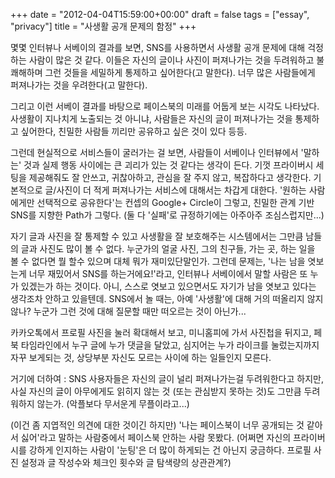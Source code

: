+++
date = "2012-04-04T15:59:00+00:00"
draft = false
tags = ["essay", "privacy"]
title = "사생활 공개 문제의 함정"
+++
<p>몇몇 인터뷰나 서베이의 결과를 보면, SNS를 사용하면서 사생활 공개 문제에 대해 걱정하는 사람이 많은 것 같다. 이들은 자신의 글이나 사진이 퍼져나가는 것을 두려워하고 불쾌해하며 그런 것들을 세밀하게 통제하고 싶어한다(고 말한다). 너무 많은 사람들에게 퍼져나가는 것을 우려한다(고 말한다).</p>&#13;
<p>그리고 이런 서베이 결과를 바탕으로 페이스북의 미래를 어둡게 보는 시각도 나타났다. 사생활이 지나치게 노출되는 것 아니냐, 사람들은 자신의 글이 퍼져나가는 것을 통제하고 싶어한다, 친밀한 사람들 끼리만 공유하고 싶은 것이 있다 등등.</p>&#13;
<p>그런데 현실적으로 서비스들이 굴러가는 걸 보면, 사람들이 서베이나 인터뷰에서 '말하는' 것과 실제 행동 사이에는 큰 괴리가 있는 것 같다는 생각이 든다. 기껏 프라이버시 세팅을 제공해줘도 잘 안쓰고, 귀찮아하고, 관심을 잘 주지 않고, 복잡하다고 생각한다. 기본적으로 글/사진이 더 적게 퍼져나가는 서비스에 대해서는 차갑게 대한다. '원하는 사람에게만 선택적으로 공유한다'는 컨셉의 Google+ Circle이 그렇고, 친밀한 관계 기반 SNS를 지향한 Path가 그렇다. (둘 다 '실패'로 규정하기에는 아주아주 조심스럽지만...)</p>&#13;
<p>자기 글과 사진을 잘 통제할 수 있고 사생활을 잘 보호해주는 시스템에서는 그만큼 남들의 글과 사진도 많이 볼 수 없다. 누군가의 얼굴 사진, 그의 친구들, 가는 곳, 하는 일을 볼 수 없다면 뭘 할수 있으며 대체 뭐가 재미있단말인가. 그런데 문제는, '나는 남을 엿보는게 너무 재밌어서 SNS를 하는거에요!'라고, 인터뷰나 서베이에서 말할 사람은 또 누가 있겠는가 하는 것이다. 아니, 스스로 엿보고 있으면서도 자기가 남을 엿보고 있다는 생각조차 안하고 있을텐데. SNS에서 놀 때는, 아예 '사생활'에 대해 거의 떠올리지 않지 않나? 누군가 그런 것에 대해 질문할 때만 떠오르는 것이 아닌가...</p>&#13;
<p>카카오톡에서 프로필 사진을 눌러 확대해서 보고, 미니홈피에 가서 사진첩을 뒤지고, 페북 타임라인에서 누구 글에 누가 댓글을 달았고, 심지어는 누가 라이크를 눌렀는지까지 자꾸 보게되는 것, 상당부분 자신도 모르는 사이에 하는 일들인지 모른다.</p>&#13;
<p>거기에 더하여 : SNS 사용자들은 자신의 글이 널리 퍼져나가는걸 두려워한다고 하지만, 사실 자신의 글이 아무에게도 읽히지 않는 것 (또는 관심받지 못하는 것)도 그만큼 두려워하지 않는가. (악플보다 무서운게 무플이라고...)</p>&#13;
<p>(이건 좀 지엽적인 의견에 대한 것이긴 하지만) '나는 페이스북이 너무 공개되는 것 같아서 싫어'라고 말하는 사람중에서 페이스북 안하는 사람 못봤다. (어쩌면 자신의 프라이버시를 강하게 인지하는 사람이 '눈팅'은 더 많이 하게되는 건 아닌지 궁금하다. 프로필 사진 설정과 글 작성수와 체크인 횟수와 글 탐색량의 상관관계?)</p> 